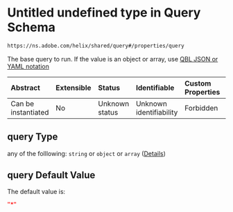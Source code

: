 # Untitled undefined type in Query Schema

```txt
https://ns.adobe.com/helix/shared/query#/properties/query
```

The base query to run. If the value is an object or array, use [QBL JSON or YAML notation](https://github.com/adobe/helix-querybuilder#as-json-or-yaml)

| Abstract            | Extensible | Status         | Identifiable            | Custom Properties | Additional Properties | Access Restrictions | Defined In                                                     |
| :------------------ | :--------- | :------------- | :---------------------- | :---------------- | :-------------------- | :------------------ | :------------------------------------------------------------- |
| Can be instantiated | No         | Unknown status | Unknown identifiability | Forbidden         | Allowed               | none                | [query.schema.json*](query.schema.json "open original schema") |

## query Type

any of the folllowing: `string` or `object` or `array` ([Details](query-properties-query.md))

## query Default Value

The default value is:

```json
"*"
```

